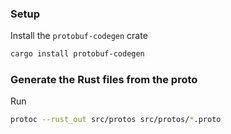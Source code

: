 ### Setup

Install the `protobuf-codegen` crate
```bash
cargo install protobuf-codegen
```

### Generate the Rust files from the proto

Run
```bash
protoc --rust_out src/protos src/protos/*.proto
```
